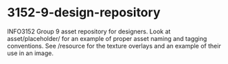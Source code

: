 # 3152-9-design-repository
INFO3152 Group 9 asset repository for designers. Look at asset/placeholder/ for an example of proper asset naming and tagging conventions.
See /resource for the texture overlays and an example of their use in an image.
